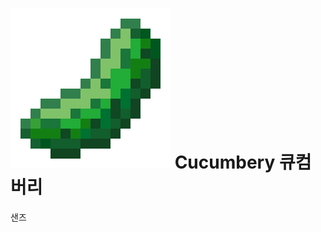 # <img src="https://raw.githubusercontent.com/Cucumberation/.github/main/profile/cucumbery-x256.png"> Cucumbery 큐컴버리

샌즈
